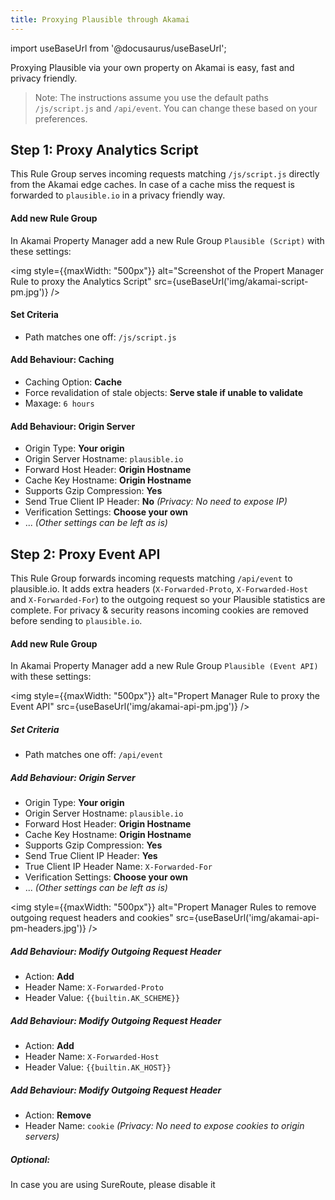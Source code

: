 ```yaml
---
title: Proxying Plausible through Akamai
---
```


import useBaseUrl from '@docusaurus/useBaseUrl';

Proxying Plausible via your own property on Akamai is easy, fast and privacy friendly. 

> Note: The instructions assume you use the default paths ``/js/script.js`` and ``/api/event``. You can change these based on your preferences.

## Step 1: Proxy Analytics Script
This Rule Group serves incoming requests matching ``/js/script.js`` directly from the Akamai edge caches. In case of a cache miss the request is forwarded to ``plausible.io`` in a privacy friendly way.

#### Add new Rule Group 
In Akamai Property Manager add a new Rule Group ``Plausible (Script)`` with these settings:

<img style={{maxWidth: "500px"}} alt="Screenshot of the Propert Manager Rule to proxy the Analytics Script" src={useBaseUrl('img/akamai-script-pm.jpg')} />

#### Set Criteria
- Path matches one off: ``/js/script.js``

#### Add Behaviour: Caching
- Caching Option: **Cache**
- Force revalidation of stale objects: **Serve stale if unable to validate**
- Maxage: ``6 hours``

#### Add Behaviour: Origin Server
- Origin Type: **Your origin**
- Origin Server Hostname: ``plausible.io``
- Forward Host Header: **Origin Hostname**
- Cache Key Hostname: **Origin Hostname**
- Supports Gzip Compression: **Yes**
- Send True Client IP Header: **No** _(Privacy: No need to expose IP)_
- Verification Settings: **Choose your own**
- ... _(Other settings can be left as is)_

## Step 2: Proxy Event API
This Rule Group forwards incoming requests matching ``/api/event`` to plausible.io. It adds extra headers (``X-Forwarded-Proto``, ``X-Forwarded-Host`` and ``X-Forwarded-For``) to the outgoing request so your Plausible statistics are complete. For privacy & security reasons incoming cookies are removed before sending to ``plausible.io``.

#### Add new Rule Group 
In Akamai Property Manager add a new Rule Group ``Plausible (Event API)`` with these settings:

<img style={{maxWidth: "500px"}} alt="Propert Manager Rule to proxy the Event API" src={useBaseUrl('img/akamai-api-pm.jpg')} />

##### Set Criteria
- Path matches one off: ``/api/event``

##### Add Behaviour: Origin Server
- Origin Type: **Your origin**
- Origin Server Hostname: ``plausible.io``
- Forward Host Header: **Origin Hostname**
- Cache Key Hostname: **Origin Hostname**
- Supports Gzip Compression: **Yes**
- Send True Client IP Header: **Yes**
- True Client IP Header Name: ``X-Forwarded-For``
- Verification Settings: **Choose your own**
- ... _(Other settings can be left as is)_

<img style={{maxWidth: "500px"}} alt="Propert Manager Rules to remove outgoing request headers and cookies" src={useBaseUrl('img/akamai-api-pm-headers.jpg')} />

##### Add Behaviour: Modify Outgoing Request Header
- Action: **Add**
- Header Name: ``X-Forwarded-Proto``
- Header Value: ``{{builtin.AK_SCHEME}}``

##### Add Behaviour: Modify Outgoing Request Header
- Action: **Add**
- Header Name: ``X-Forwarded-Host``
- Header Value: ``{{builtin.AK_HOST}}``

##### Add Behaviour: Modify Outgoing Request Header
- Action: **Remove**
- Header Name: ``cookie`` _(Privacy: No need to expose cookies to origin servers)_

##### Optional: 
In case you are using SureRoute, please disable it



